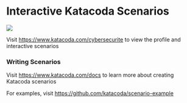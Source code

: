 # Interactive Katacoda Scenarios

[![](http://shields.katacoda.com/katacoda/cybersecurite/count.svg)](https://www.katacoda.com/cybersecurite "Get your profile on Katacoda.com")

Visit https://www.katacoda.com/cybersecurite to view the profile and interactive scenarios

### Writing Scenarios
Visit https://www.katacoda.com/docs to learn more about creating Katacoda scenarios

For examples, visit https://github.com/katacoda/scenario-example
